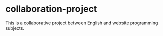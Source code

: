 # collaboration-project
This is a collaborative project between English and website programming subjects.

